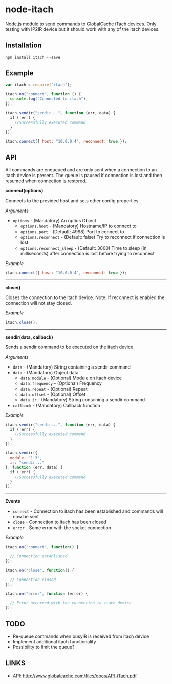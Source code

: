 node-itach
==========

Node.js module to send commands to GlobalCache iTach devices. Only testing with IP2IR device but it should work with any of the itach devices.

Installation
-----

```
npm install itach --save
```

Example
-----

```js
var itach = require("itach");

itach.on("connect", function () {
  console.log("Connected to itach");
});

itach.sendir("sendir...", function (err, data) {
  if (!err) {
    //Successfully executed command
  }
});

itach.connect({ host: "10.0.0.4", reconnect: true });
```

API
-----

All commands are enqueued and are only sent when a connection to an itach device is present. The queue is paused if connection is lost and then resumed when connection is restored.

__connect(options)__

Connects to the provided host and sets other config properties.

_Arguments_

* `options` - (Mandatory) An optios Object
  * `options.host` - (Mandatory) Hostname/IP to connect to
  * `options.port` - (Default: 4998) Port to connect to
  * `options.reconnect` - (Default: false) Try to reconnect if connection is lost
  * `options.reconnect_sleep` - (Default: 3000) Time to sleep (in milliseconds) after connection is lost before trying to reconnect

_Example_
```js
itach.connect({ host: "10.0.0.4", reconnect: true });
```

---------------------------------------

__close()__

Closes the connection to the itach device. Note: If reconnect is enabled the connection will not stay closed.

_Example_
```js
itach.close();
```
---------------------------------------

__sendir(data, callback)__

Sends a sendir command to be executed on the itach device.

_Arguments_

* `data` - (Mandatory) String containing a sendir command
* `data` - (Mandatory) Object data
  * `data.module` - (Optional) Module on itach device
  * `data.frequency` - (Optional) Frequency
  * `data.repeat` - (Optional) Repeat
  * `data.offset` - (Optional) Offset
  * `data.ir` - (Mandatory) String containing a sendir command
* `callback` - (Mandatory) Callback function

_Example_
```js
itach.sendir("sendir...", function (err, data) {
  if (!err) {
    //Successfully executed command
  }
});
```
```js
itach.sendir({
  module: "1:3",
  ir: "sendir..."
}, function (err, data) {
  if (!err) {
    //Successfully executed command
  }
});
```

---------------------------------------

__Events__

* `connect` - Connection to itach has been established and commands will now be sent
* `close` - Connection to itach has been closed
* `error` - Some error with the socket connection

_Example_
```js
itach.on("connect", function() {

  // Connection established
});

itach.on("close", function() {

  // Connection closed
});

itach.on("error", function (error) {

  // Error occurred with the connection to itach device
});
```

TODO
-----

* Re-queue commands when busyIR is received from itach device
* Implement additional itach functionality
* Possibility to limit the queue?

LINKS
-----
* API: http://www.globalcache.com/files/docs/API-iTach.pdf
